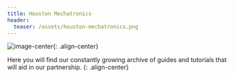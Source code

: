 ```yaml
---
title: Houston Mechatronics
header:
  teaser: /assets/houston-mechatronics.png
---
```


![image-center](/assets/houston-mechatronics.png){: .align-center}

Here you will find our constantly growing archive of guides and tutorials that will aid in our partnership.
{: .align-center}